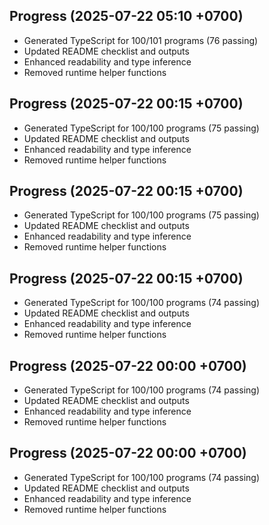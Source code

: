 ## Progress (2025-07-22 05:10 +0700)
- Generated TypeScript for 100/101 programs (76 passing)
- Updated README checklist and outputs
- Enhanced readability and type inference
- Removed runtime helper functions

## Progress (2025-07-22 00:15 +0700)
- Generated TypeScript for 100/100 programs (75 passing)
- Updated README checklist and outputs
- Enhanced readability and type inference
- Removed runtime helper functions
## Progress (2025-07-22 00:15 +0700)
- Generated TypeScript for 100/100 programs (75 passing)
- Updated README checklist and outputs
- Enhanced readability and type inference
- Removed runtime helper functions
## Progress (2025-07-22 00:15 +0700)
- Generated TypeScript for 100/100 programs (74 passing)
- Updated README checklist and outputs
- Enhanced readability and type inference
- Removed runtime helper functions
## Progress (2025-07-22 00:00 +0700)
- Generated TypeScript for 100/100 programs (74 passing)
- Updated README checklist and outputs
- Enhanced readability and type inference
- Removed runtime helper functions
## Progress (2025-07-22 00:00 +0700)
- Generated TypeScript for 100/100 programs (74 passing)
- Updated README checklist and outputs
- Enhanced readability and type inference
- Removed runtime helper functions
